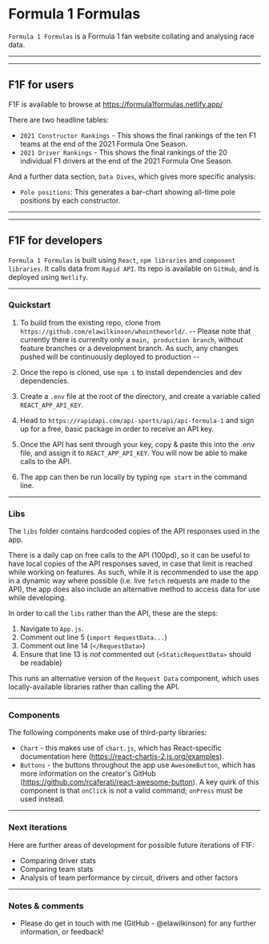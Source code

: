 # Formula 1 Formulas
`Formula 1 Formulas` is a Formula 1 fan website collating and analysing race data.

-----
-----

## F1F for users
F1F is available to browse at https://formula1formulas.netlify.app/

There are two headline tables:
- `2021 Constructor Rankings` - This shows the final rankings of the ten F1 teams at the end of the 2021 Formula One Season.
- `2021 Driver Rankings` - This shows the final rankings of the 20 individual F1 drivers at the end of the 2021 Formula One Season.

And a further data section, `Data Dives`, which gives more specific analysis:
- `Pole positions`: This generates a bar-chart showing all-time pole positions by each constructor. 

-----
-----

## F1F for developers
`Formula 1 Formulas` is built using `React`, `npm libraries` and `component libraries`.
It calls data from `Rapid API`.
Its repo is available on `GitHub`, and is deployed using `Netlify`.

-----

### Quickstart
1) To build from the existing repo, clone from `https://github.com/elawilkinson/whointheworld/`.
 -- Please note that currently there is currenlty only a `main, production branch`, without feature branches or a development branch. As such, any changes pushed will be continuously deployed to production -- 

2) Once the repo is cloned, use `npm i` to install dependencies and dev dependencies. 

3) Create a `.env` file at the root of the directory, and create a variable called `REACT_APP_API_KEY`.

4) Head to `https://rapidapi.com/api-sports/api/api-formula-1` and sign up for a free, basic package in order to receive an API key.

5) Once the API has sent through your key, copy & paste this into the .env file, and assign it to `REACT_APP_API_KEY`. You will now be able to make calls to the API.

6) The app can then be run locally by typing `npm start` in the command line. 

-----

### Libs 
The `libs` folder contains hardcoded copies of the API responses used in the app. 

There is a daily cap on free calls to the API (100pd), so it can be useful to have local copies of the API responses saved, in case that limit is reached while working on features. As such, while it is recommended to use the app in a dynamic way where possible (i.e. live `fetch` requests are made to the API), the app does also include an alternative method to access data for use while developing. 

In order to call the `libs` rather than the API, these are the steps: 

1) Navigate to `App.js`.
2) Comment out line 5 (`import RequestData...`)
3) Comment out line 14 (`</RequestData>`)
4) Ensure that line 13 is *not* commented out (`<StaticRequestData>` should be readable)

This runs an alternative version of the `Request Data` component, which uses locally-available libraries rather than calling the API.

-----

### Components
The following components make use of third-party libraries:
- `Chart` - this makes use of `chart.js`, which has React-specific documentation here (https://react-chartjs-2.js.org/examples).
- `Buttons` - the buttons throughout the app use `AwesomeButton`, which has more information on the creator's GitHub (https://github.com/rcaferati/react-awesome-button). A key quirk of this component is that `onClick` is not a valid command; `onPress` must be used instead.

-----

### Next iterations
Here are further areas of development for possible future iterations of F1F:
- Comparing driver stats
- Comparing team stats
- Analysis of team performance by circuit, drivers and other factors

-----

### Notes & comments
- Please do get in touch with me (GitHub - @elawilkinson) for any further information, or feedback!
